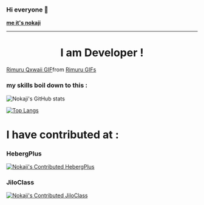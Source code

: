 ### Hi everyone 👋
<a href="https://nokaji.yvleis.fr">**me it's nokaji**</a>

---

<h1 align="center">I am Developer !</h1>
<div class="tenor-gif-embed" data-postid="22016579" data-share-method="host" data-aspect-ratio="1.77778" data-width="100%"><a href="https://tenor.com/view/rimuru-qxwaii-rimuru-tempest-tempest-tensei-shitara-slime-datta-ken-gif-22016579">Rimuru Qxwaii GIF</a>from <a href="https://tenor.com/search/rimuru-gifs">Rimuru GIFs</a></div> <script type="text/javascript" async src="https://tenor.com/embed.js"></script>

### my skills boil down to this : 

![Nokaji's GitHub stats](https://github-readme-stats.vercel.app/api?username=Nokaji&bg_color=30,e96443,904e95&title_color=fff&text_color=fff)

[![Top Langs](https://github-readme-stats.vercel.app/api/top-langs/?username=Nokaji&bg_color=30,e96443,904e95&title_color=fff&text_color=fff)](https://github.com/anuraghazra/github-readme-stats)

# I have contributed at :
### HebergPlus
<a target="_blank" href="https://heberg-plus.fr"><img alt="Nokaji's Contributed HebergPlus" src="https://nokaji.yvleis.fr/ressources/img/present-hebergplus.png" /></a>

### JiloClass
<a target="_blank" href="https://jiloclass.yvleis.fr"><img alt="Nokaji's Contributed JiloClass" src="https://nokaji.yvleis.fr/ressources/img/present-jiloclass.png" /></a>
